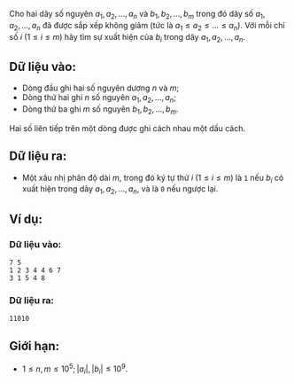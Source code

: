 Cho hai dãy số nguyên $a_1, a_2, …, a_n$ và $b_1, b_2, …, b_m$ trong đó dãy số $a_1, a_2, …, a_n$ đã được sắp xếp không giảm (tức là $a_1 ≤ a_2 ≤ … ≤ a_n$). Với mỗi chỉ số $i$ $(1 ≤ i ≤ m)$ hãy tìm sự xuất hiện của $b_i$ trong dãy $a_1, a_2, …, a_n$.

## Dữ liệu vào:
- Dòng đầu ghi hai số nguyên dương $n$ và $m$;
- Dòng thứ hai ghi $n$ số nguyên $a_1, a_2, …, a_n$;
- Dòng thứ ba ghi $m$ số nguyên $b_1, b_2, …, b_m$.

Hai số liên tiếp trên một dòng được ghi cách nhau một dấu cách.

## Dữ liệu ra:
- Một xâu nhị phân độ dài $m$, trong đó ký tự thứ $i$ $(1 ≤ i ≤ m)$ là `1` nếu $b_i$ có xuất hiện trong dãy $a_1, a_2, …, a_n$, và là `0` nếu ngược lại.

## Ví dụ:
### Dữ liệu vào:
```
7 5
1 2 3 4 4 6 7
3 1 5 4 8
```

### Dữ liệu ra:
```
11010
```

## Giới hạn:
- $1 ≤ n, m ≤ 10^5; |a_i|, |b_i| ≤ 10^9$.